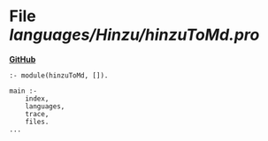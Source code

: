 # File _languages/Hinzu/hinzuToMd.pro_
**[GitHub](https://github.com/softlang/yas/blob/master/languages/Hinzu/hinzuToMd.pro)**
```
:- module(hinzuToMd, []).

main :-
    index,
    languages,
    trace,
    files.
...
```
